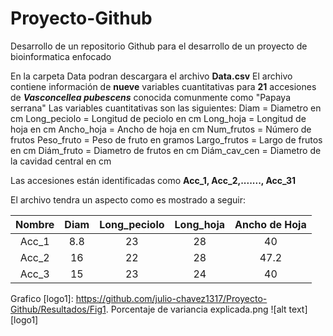 # Proyecto-Github
Desarrollo de un repositorio Github para el desarrollo de un proyecto de bioinformatica enfocado


En la carpeta Data podran descargara el archivo **Data.csv**
El archivo contiene información de **nueve** variables cuantitativas para **21** accesiones de **_Vasconcellea pubescens_** conocida comunmente como "Papaya serrana"
Las variables cuantitativas son las siguientes: 
Diam = Diametro en cm
Long_peciolo = Longitud de peciolo en cm
Long_hoja = Longitud de hoja en cm
Ancho_hoja = Ancho de hoja en cm
Num_frutos = Número de frutos
Peso_fruto = Peso de fruto en gramos
Largo_frutos = Largo de frutos en cm
Diám_fruto = Diametro de frutos en cm
Diám_cav_cen = Diametro de la cavidad central en cm

Las accesiones están identificadas como **Acc_1, Acc_2,......., Acc_31**

El archivo tendra un aspecto como es mostrado a seguir:

| **Nombre** | **Diam** | **Long_peciolo** | **Long_hoja** | **Ancho de Hoja** |
|:----------:|:-------------:|:----------------:|:-------------:|:-----------------:|
| Acc_1      |      8.8      |        23        |       28      |         40        |
| Acc_2      |       16      |        22        |       28      |        47.2       |
| Acc_3      |       15      |        23        |       24      |         40        |



Grafico
[logo1]: https://github.com/julio-chavez1317/Proyecto-Github/Resultados/Fig1. Porcentaje de variancia explicada.png
![alt text] [logo1]
